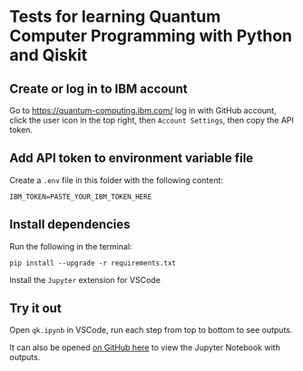 # Tests for learning Quantum Computer Programming with Python and Qiskit

## Create or log in to IBM account
Go to https://quantum-computing.ibm.com/ log in with GitHub account, click the user icon in the top right, then ``Account Settings``, then copy the API token.

## Add API token to environment variable file
Create a ``.env`` file in this folder with the following content:

```
IBM_TOKEN=PASTE_YOUR_IBM_TOKEN_HERE
```

## Install dependencies

Run the following in the terminal:

```
pip install --upgrade -r requirements.txt
```

Install the ``Jupyter`` extension for VSCode

## Try it out

Open ``qk.ipynb`` in VSCode, run each step from top to bottom to see outputs.

It can also be opened [on GitHub here](https://github.com/Josh-XT/Quantum/blob/main/qk.ipynb) to view the Jupyter Notebook with outputs.